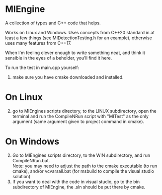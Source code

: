 # MIEngine

A collection of types and C++ code that helps.

Works on Linux and Windows. 
Uses concepts from C++20 standard in at least a few things (see MIDetectionTesting.h for an example), otherwise uses many features from C++17.

When I'm feeling clever enough to write something neat, and think it sensible in the eyes of a beholder, you'll find it here.

To run the test in main.cpp yourself:
  1. make sure you have cmake downloaded and installed.

# On Linux
  2. go to MIEngines scripts directory, to the LINUX subdirectory, open the terminal and run the CompileNRun script with "MITest" as the only argument (same argument given to project command in cmake).
# On Windows
  2. Go to MIEngines scripts directory, to the WIN subdirectory, and run CompileNRun.bat.   
      Note: you may need to adjust the path to the cmake executable (to run cmake), and/or vcvarsall.bat (for msbuild to compile the visual studio solution)
  3. If you want to deal with the code in visual studio, go to the bin subdirectory of MIEngine, the .sln should be put there by cmake.
